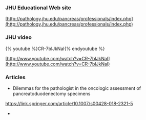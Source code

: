### JHU Educational Web site

[http://pathology.jhu.edu/pancreas/professionals/index.php](http://pathology.jhu.edu/pancreas/professionals/index.php)

### JHU video

{% youtube %}CR-7blJkNaI{% endyoutube %}


[http://www.youtube.com/watch?v=CR-7blJkNaI](http://www.youtube.com/watch?v=CR-7blJkNaI)

### Articles

* Dilemmas for the pathologist in the oncologic assessment of pancreatoduodenectomy specimens

https://link.springer.com/article/10.1007/s00428-018-2321-5

* 

